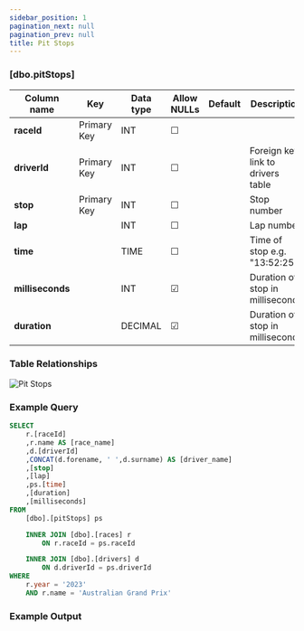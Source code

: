 ```yaml
---
sidebar_position: 1
pagination_next: null
pagination_prev: null
title: Pit Stops
---
```


### [dbo.pitStops]
| Column name | Key | Data type | Allow NULLs | Default | Description |
| ------- | ------- | ------- | ------- | ------- | ------- |
| **raceId** |  Primary Key | INT | ☐ |  |  | 
| **driverId** |  Primary Key | INT | ☐ |  | Foreign key link to drivers table | 
| **stop** |  Primary Key | INT | ☐ |  | Stop number | 
| **lap** |  | INT | ☐ |  | Lap number | 
| **time** |  | TIME | ☐ |  | Time of stop e.g. "13:52:25" | 
| **milliseconds** |  | INT | ☑ |  | Duration of stop in milliseconds | 
| **duration** |  | DECIMAL | ☑ |  | Duration of stop in milliseconds | 

### Table Relationships

![Pit Stops](/img/table-relationships/pitStops.png)

### Example Query

```sql
SELECT
	r.[raceId]
	,r.name AS [race_name]
	,d.[driverId]
	,CONCAT(d.forename, ' ',d.surname) AS [driver_name]
	,[stop]
	,[lap]
	,ps.[time]
	,[duration]
	,[milliseconds]
FROM 
	[dbo].[pitStops] ps

	INNER JOIN [dbo].[races] r
		ON r.raceId = ps.raceId

	INNER JOIN [dbo].[drivers] d
		ON d.driverId = ps.driverId
WHERE
	r.year = '2023'
	AND r.name = 'Australian Grand Prix'
```

### Example Output